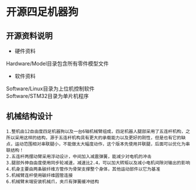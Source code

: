 # 开源四足机器狗
## 开源资料说明
* 硬件资料

Hardware/Model目录包含所有零件模型文件
* 软件资料

Software/Linux目录为上位机控制软件  
Software/STM32目录为单片机程序

## 机械结构设计

    1.整机由12自由度四足机器狗以及一台6轴机械臂组成，四足机器人腿部采用了五连杆机构，之所以采用这样的结构，源于五连杆机构具有更大的承载能力以及更好的刚性，但是也有它的缺点，运动范围相对串联腿小，不能做太大幅度动作，这个版本先使用并联腿，后面可以优化为串联结构！        
    2.五连杆两摆动臂采用浮动设计，中间加入减震弹簧，能减少对电机的冲击  
    3.腿部外伸自由度使用同步轮减速，减速比2.4，可以加大转矩以及减小电机间隙对输出的影响
    4.机身主要由两条碳纤维方管作为骨架支撑整个身体，其他运动部件以它为基准
    5.机械臂连杆使用碳纤维圆管连接
    6.机械臂末端安装机械爪，夹爪有弹簧缓冲结构
